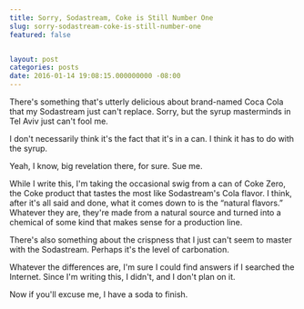 ```yaml
---
title: Sorry, Sodastream, Coke is Still Number One
slug: sorry-sodastream-coke-is-still-number-one
featured: false


layout: post
categories: posts
date: 2016-01-14 19:08:15.000000000 -08:00
---
```


There's something that's utterly delicious about brand-named Coca Cola that my Sodastream just can't replace. Sorry, but the syrup masterminds in Tel Aviv just can't fool me.

I don't necessarily think it's the fact that it's in a can. I think it has to do with the syrup.

Yeah, I know, big revelation there, for sure. Sue me.

While I write this, I'm taking the occasional swig from a can of Coke Zero, the Coke product that tastes the most like Sodastream's Cola flavor. I think, after it's all said and done, what it comes down to is the “natural flavors.” Whatever they are, they're made from a natural source and turned into a chemical of some kind that makes sense for a production line.

There's also something about the crispness that I just can't seem to master with the Sodastream. Perhaps it's the level of carbonation.

Whatever the differences are, I'm sure I could find answers if I searched the Internet. Since I'm writing this, I didn't, and I don't plan on it.

Now if you'll excuse me, I have a soda to finish.

